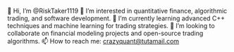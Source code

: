 👋 Hi, I’m @RiskTaker1119
👀 I’m interested in quantitative finance, algorithmic trading, and software development.
🌱 I’m currently learning advanced C++ techniques and machine learning for trading strategies.
💞️ I’m looking to collaborate on financial modeling projects and open-source trading algorithms.
📫 How to reach me: crazyquant@tutamail.com

<!---
RiskTaker1119/RiskTaker1119 is a ✨ special ✨ repository because its `README.md` (this file) appears on your GitHub profile.
You can click the Preview link to take a look at your changes.
--->
